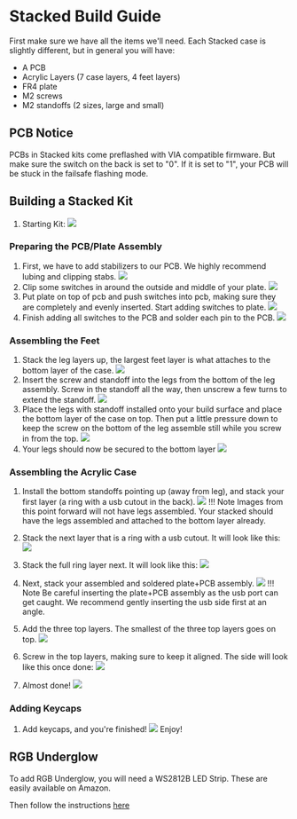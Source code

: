 # Stacked Build Guide

First make sure we have all the items we'll need.
Each Stacked case is slightly different, but in general you will have:

* A PCB
* Acrylic Layers (7 case layers, 4 feet layers)
* FR4 plate
* M2 screws
* M2 standoffs (2 sizes, large and small)

## PCB Notice
PCBs in Stacked kits come preflashed with VIA compatible firmware. But make sure the switch on the back is set to "0". If it is set to "1", your PCB will be stuck in the failsafe flashing mode.

## Building a Stacked Kit
1. Starting Kit:
![](../images/stacked/01-bom.jpg)

### Preparing the PCB/Plate Assembly
1. First, we have to add stabilizers to our PCB. We highly recommend lubing and clipping stabs.
![](../images/stacked/06-assemble-stabs.jpg)
1. Clip some switches in around the outside and middle of your plate.
![](../images/stacked/07-switches-in-plate.jpg)
1. Put plate on top of pcb and push switches into pcb, making sure they are completely and evenly inserted. Start adding switches to plate.
![](../images/stacked/08-plate-on-pcb.jpg)
1. Finish adding all switches to the PCB and solder each pin to the PCB.
![](../images/stacked/09-insert-switches.jpg)

### Assembling the Feet
1. Stack the leg layers up, the largest feet layer is what attaches to the bottom layer of the case.
![](../images/stacked/02-leg-stack.jpg)
1. Insert the screw and standoff into the legs from the bottom of the leg assembly. Screw in the standoff all the way, then unscrew a few turns to extend the standoff. 
![](../images/stacked/03-screw-leg.jpg)
1. Place the legs with standoff installed onto your build surface and place the bottom layer of the case on top. Then put a little pressure down to keep the screw on the bottom of the leg assemble still while you screw in from the top.
![](../images/stacked/04-legs-on-bot.jpg)
1. Your legs should now be secured to the bottom layer
![](../images/stacked/05-leg-screwed-in.jpg)


### Assembling the Acrylic Case
1. Install the bottom standoffs pointing up (away from leg), and stack your first layer (a ring with a usb cutout in the back).
![](../images/stacked/11-first-stack.jpg)
!!! Note
    Images from this point forward will not have legs assembled. Your stacked should have the legs assembled and attached to the bottom layer already.
    
1. Stack the next layer that is a ring with a usb cutout. It will look like this:
![](../images/stacked/12-usb-cutout-bits.jpg)
1. Stack the full ring layer next. It will look like this:
![](../images/stacked/13-full-ring.jpg)
1. Next, stack your assembled and soldered plate+PCB assembly.
![](../images/stacked/14-plate-insert.jpg)
!!! Note
    Be careful inserting the plate+PCB assembly as the usb port can get caught. We recommend gently inserting the usb side first at an angle.
    
1. Add the three top layers. The smallest of the three top layers goes on top.
![](../images/stacked/15-top-layers.jpg)
1. Screw in the top layers, making sure to keep it aligned. The side will look like this once done:
![](../images/stacked/16-side-shot-show-top-layers.jpg)
1. Almost done!
![](../images/stacked/17-top-shot.jpg)

### Adding Keycaps
1. Add keycaps, and you're finished!
![](../images/stacked/18-with-keycaps.jpg)
Enjoy!

## RGB Underglow
To add RGB Underglow, you will need a WS2812B LED Strip. These are easily available on Amazon. 

Then follow the instructions [here](../rgb_underglow.md)
